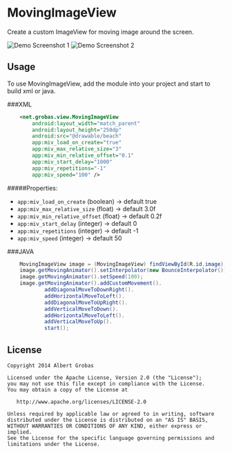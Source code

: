 MovingImageView
===============

Create a custom ImageView for moving image around the screen.


![Demo Screenshot 1][1]
![Demo Screenshot 2][2]

Usage
-----

To use MovingImageView, add the module into your project and start to build xml or java.

###XML
```xml
    <net.grobas.view.MovingImageView
        android:layout_width="match_parent"
        android:layout_height="250dp"
        android:src="@drawable/beach"
        app:miv_load_on_create="true"
        app:miv_max_relative_size="3"
        app:miv_min_relative_offset="0.1"
        app:miv_start_delay="1000"
        app:miv_repetitions="-1"
        app:miv_speed="100" />
```

#####Properties:

* `app:miv_load_on_create` (boolean)    -> default true
* `app:miv_max_relative_size`  (float)  -> default 3.0f
* `app:miv_min_relative_offset` (float) -> default 0.2f
* `app:miv_start_delay` (integer)       -> default 0
* `app:miv_repetitions` (integer)       -> default -1
* `app:miv_speed` (integer)             -> default 50


###JAVA

```java
    MovingImageView image = (MovingImageView) findViewById(R.id.image);
    image.getMovingAnimator().setInterpolator(new BounceInterpolator());
    image.getMovingAnimator().setSpeed(100);
    image.getMovingAnimator().addCustomMovement().
            addDiagonalMoveToDownRight().
            addHorizontalMoveToLeft().
            addDiagonalMoveToUpRight().
            addVerticalMoveToDown().
            addHorizontalMoveToLeft().
            addVerticalMoveToUp().
            start();
```

License
-------

    Copyright 2014 Albert Grobas

    Licensed under the Apache License, Version 2.0 (the "License");
    you may not use this file except in compliance with the License.
    You may obtain a copy of the License at

       http://www.apache.org/licenses/LICENSE-2.0

    Unless required by applicable law or agreed to in writing, software
    distributed under the License is distributed on an "AS IS" BASIS,
    WITHOUT WARRANTIES OR CONDITIONS OF ANY KIND, either express or implied.
    See the License for the specific language governing permissions and
    limitations under the License.



[1]: ./art/sample01.gif
[2]: ./art/sample02.gif

